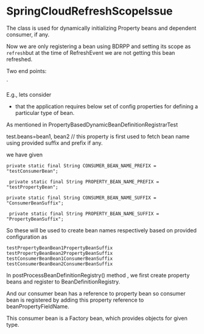 # SpringCloudRefreshScopeIssue

 The class is used for dynamically initializing Property beans and dependent consumer, if any.
 
 
 Now we are only registering a bean using BDRPP and setting its scope as `refresh`but at the time of RefreshEvent we are not getting this bean refreshed.
 
 Two end points:
 
 `
 
 
 
 
 
 
 
 
 
 
 
 
 
 
 
 
 
 
 
 
 
 
 
 
 
 
 
 
 
 
 
 
 
 
 
 
 
 
 
 
 
 
 
 
 
 
 
 
 
 
 
 E.g., lets consider
 * that the application requires below set of config properties for defining a particular type of bean.
 
 As mentioned in PropertyBasedDynamicBeanDefinitionRegistrarTest 
 
 
 test.beans=bean1, bean2  // this property is first used to fetch bean name using provided suffix and prefix if any.
 
 we have given 
 ```
 private static final String CONSUMER_BEAN_NAME_PREFIX = "testConsumerBean";

  private static final String PROPERTY_BEAN_NAME_PREFIX = "testPropertyBean";

 private static final String CONSUMER_BEAN_NAME_SUFFIX = "ConsumerBeanSuffix";

  private static final String PROPERTY_BEAN_NAME_SUFFIX = "PropertyBeanSuffix";
 ```
 
 So these will be used to create bean names respectively based on provided configuration as
 ```
 testPropertyBeanBean1PropertyBeanSuffix
 testPropertyBeanBean2PropertyBeanSuffix
 testConsumerBeanBean1ConsumerBeanSuffix
 testConsumerBeanBean2ConsumerBeanSuffix
```

In postProcessBeanDefinitionRegistry() method , we first create property beans and register to BeanDefinitionRegistry.

And our consumer bean has a reference to property bean so consumer bean is registered by adding this property reference to beanPropertyFieldName.


This consumer bean is a Factory bean, which provides objects for given type.

